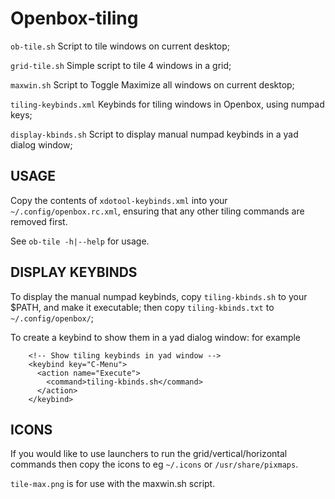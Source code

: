 # Openbox-tiling

`ob-tile.sh`    Script to tile windows on current desktop;

`grid-tile.sh`  Simple script to tile 4 windows in a grid;

 `maxwin.sh`    Script to Toggle Maximize all windows on current desktop;  

`tiling-keybinds.xml`   Keybinds for tiling windows in Openbox, using numpad keys;

`display-kbinds.sh`     Script to display manual numpad keybinds in a yad dialog window;

USAGE
-----
Copy the contents of `xdotool-keybinds.xml` into your `~/.config/openbox.rc.xml`, 
ensuring that any other tiling commands are removed first.

See `ob-tile -h|--help` for usage.

DISPLAY KEYBINDS
----------------
To display the manual numpad keybinds, copy `tiling-kbinds.sh` to your $PATH, and make it executable;
then copy `tiling-kbinds.txt` to `~/.config/openbox/`;

To create a keybind to show them in a yad dialog window: for example
```
    <!-- Show tiling keybinds in yad window -->
    <keybind key="C-Menu">
      <action name="Execute">
        <command>tiling-kbinds.sh</command>
      </action>
    </keybind>
```

ICONS
-----
If you would like to use launchers to run the grid/vertical/horizontal commands then copy the
icons to eg `~/.icons` or `/usr/share/pixmaps`.

`tile-max.png` is for use with the maxwin.sh script. 
